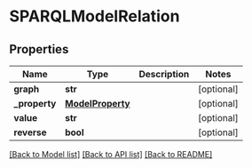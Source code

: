 # SPARQLModelRelation

## Properties
Name | Type | Description | Notes
------------ | ------------- | ------------- | -------------
**graph** | **str** |  | [optional] 
**_property** | [**ModelProperty**](ModelProperty.md) |  | [optional] 
**value** | **str** |  | [optional] 
**reverse** | **bool** |  | [optional] 

[[Back to Model list]](../README.md#documentation-for-models) [[Back to API list]](../README.md#documentation-for-api-endpoints) [[Back to README]](../README.md)


